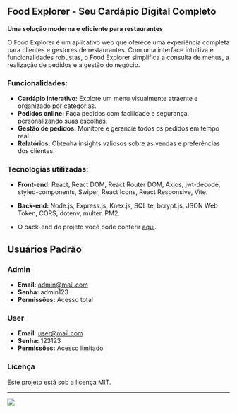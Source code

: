 ## Food Explorer - Seu Cardápio Digital Completo

**Uma solução moderna e eficiente para restaurantes**

O Food Explorer é um aplicativo web que oferece uma experiência completa para clientes e gestores de restaurantes. Com uma interface intuitiva e funcionalidades robustas, o Food Explorer simplifica a consulta de menus, a realização de pedidos e a gestão do negócio.

### **Funcionalidades:**

- **Cardápio interativo:** Explore um menu visualmente atraente e organizado por categorias.
- **Pedidos online:** Faça pedidos com facilidade e segurança, personalizando suas escolhas.
- **Gestão de pedidos:** Monitore e gerencie todos os pedidos em tempo real.
- **Relatórios:** Obtenha insights valiosos sobre as vendas e preferências dos clientes.

### **Tecnologias utilizadas:**

- **Front-end:** React, React DOM, React Router DOM, Axios, jwt-decode, styled-components, Swiper, React Icons, React Responsive, Vite.
- **Back-end:** Node.js, Express.js, Knex.js, SQLite, bcrypt.js, JSON Web Token, CORS, dotenv, multer, PM2.

- O back-end do projeto você pode conferir [aqui](https://github.com/rappsoares/food-explorer-backend?tab=readme-ov-file).

## Usuários Padrão

### Admin
- **Email:** admin@mail.com
- **Senha:** admin123
- **Permissões:** Acesso total

### User
- **Email:** user@mail.com
- **Senha:** 123123
- **Permissões:** Acesso limitado

### **Licença**

Este projeto está sob a licença MIT.

---

<div style="display: flex;">
  <a href="https://www.linkedin.com/in/rappsoares/" target="_blank"><img src="https://img.shields.io/badge/-LinkedIn-%230077B5?style=for-the-badge&logo=linkedin&logoColor=white" style="margin-right: 2vw" target="_blank"></a>
</div>
